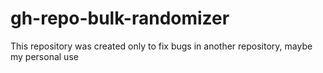 # gh-repo-bulk-randomizer
This repository was created only to fix bugs in another repository, maybe my personal use
